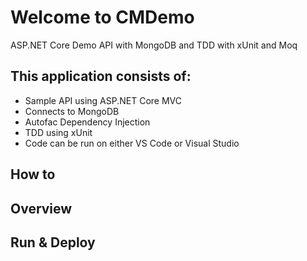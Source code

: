 # Welcome to CMDemo

ASP.NET Core Demo API with MongoDB and TDD with xUnit and Moq

## This application consists of:

* Sample API using ASP.NET Core MVC
* Connects to MongoDB
* Autofac Dependency Injection
* TDD using xUnit
* Code can be run on either VS Code or Visual Studio

## How to

## Overview

## Run & Deploy
